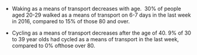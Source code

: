* Waking as a means of transport decreases with age.  30% of people aged 20-29 walked as a means of transport on 6-7 days in the last week in 2016, compared to 15% of those 80 and over. 

* Cycling as a means of transport decreases after the age of 40. 9% of 30 to 39 year olds had cycled as a means of transport in the last week, compared to 0% ofthose over 80.
